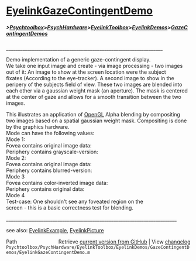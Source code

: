 # [EyelinkGazeContingentDemo](EyelinkGazeContingentDemo)
##### >[Psychtoolbox](Psychtoolbox)>[PsychHardware](PsychHardware)>[EyelinkToolbox](EyelinkToolbox)>[EyelinkDemos](EyelinkDemos)>[GazeContingentDemos](GazeContingentDemos)

  
\_\_\_\_\_\_\_\_\_\_\_\_\_\_\_\_\_\_\_\_\_\_\_\_\_\_\_\_\_\_\_\_\_\_\_\_\_\_\_\_\_\_\_\_\_\_\_\_\_\_\_\_\_\_\_\_\_\_\_\_\_\_\_\_\_\_\_  
  
Demo implementation of a generic gaze-contingent display.  
We take one input image and create - via image processing - two images  
out of it: An image to show at the screen location were the subject  
fixates (According to the eye-tracker). A second image to show in the  
peripery of the subjects field of view. These two images are blended into  
each other via a gaussian weight mask (an aperture). The mask is centered  
at the center of gaze and allows for a smooth transition between the two  
images.  
  
This illustrates an application of [OpenGL](OpenGL) Alpha blending by compositing  
two images based on a spatial gaussian weight mask. Compositing is done  
by the graphics hardware.  
Mode can have the following values:  
Mode 1:  
  Fovea contains original image data:  
  Periphery contains grayscale-version:  
Mode 2:  
  Fovea contains original image data:  
  Periphery contains blurred-version:  
Mode 3  
  Fovea contains color-inverted image data:  
  Periphery contains original data:  
Mode 4  
  Test-case: One shouldn't see any foveated region on the  
  screen - this is a basic correctness test for blending.  
  
\_\_\_\_\_\_\_\_\_\_\_\_\_\_\_\_\_\_\_\_\_\_\_\_\_\_\_\_\_\_\_\_\_\_\_\_\_\_\_\_\_\_\_\_\_\_\_\_\_\_\_\_\_\_\_\_\_\_\_\_\_\_\_\_\_\_\_\_\_\_\_\_\_  
  
see also: [EyelinkExample](EyelinkExample), [EyelinkPicture](EyelinkPicture)  




<div class="code_header" style="text-align:right;">
  <span style="float:left;">Path&nbsp;&nbsp;</span> <span class="counter">Retrieve <a href=
  "https://raw.github.com/Psychtoolbox-3/Psychtoolbox-3/beta/Psychtoolbox/PsychHardware/EyelinkToolbox/EyelinkDemos/GazeContingentDemos/EyelinkGazeContingentDemo.m">current version from GitHub</a> | View <a href=
  "https://github.com/Psychtoolbox-3/Psychtoolbox-3/commits/beta/Psychtoolbox/PsychHardware/EyelinkToolbox/EyelinkDemos/GazeContingentDemos/EyelinkGazeContingentDemo.m">changelog</a></span>
</div>
<div class="code">
  <code>Psychtoolbox/PsychHardware/EyelinkToolbox/EyelinkDemos/GazeContingentDemos/EyelinkGazeContingentDemo.m</code>
</div>

